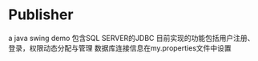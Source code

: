 # Publisher
a java swing demo 
包含SQL SERVER的JDBC
目前实现的功能包括用户注册、登录，权限动态分配与管理
数据库连接信息在my.properties文件中设置
